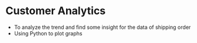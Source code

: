 # Customer Analytics
- To analyze the trend and find some insight for the data of shipping order
- Using Python to plot graphs
